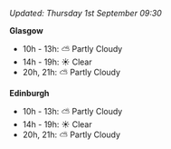 *Updated: Thursday 1st September 09:30*

**Glasgow**

* 10h - 13h: :partly_sunny: Partly Cloudy
* 14h - 19h: :sunny: Clear
* 20h, 21h: :partly_sunny: Partly Cloudy

**Edinburgh**

* 10h - 13h: :partly_sunny: Partly Cloudy
* 14h - 19h: :sunny: Clear
* 20h, 21h: :partly_sunny: Partly Cloudy
